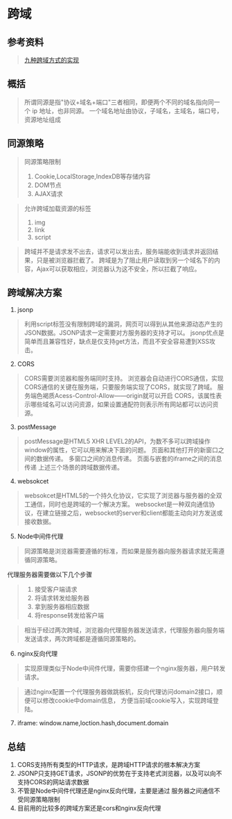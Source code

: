 # 跨域

## 参考资料

> [九种跨域方式的实现](https://github.com/ljianshu/Blog/issues/55)

## 概括
> 所谓同源是指"协议+域名+端口"三者相同，即便两个不同的域名指向同一个 ip 地址，也非同源。
> 一个域名地址由协议，子域名，主域名，端口号，资源地址组成

## 同源策略
> 同源策略限制
> 1. Cookie,LocalStorage,IndexDB等存储内容
> 2. DOM节点
> 3. AJAX请求

> 允许跨域加载资源的标签
> 1. img
> 2. link 
> 3. script

> 跨域并不是请求发不出去，请求可以发出去，服务端能收到请求并返回结果，只是被浏览器拦截了。
跨域是为了阻止用户读取到另一个域名下的内容，Ajax可以获取相应，浏览器认为这不安全，所以拦截了响应。

## 跨域解决方案
1. jsonp
> 利用script标签没有限制跨域的漏洞，网页可以得到从其他来源动态产生的JSON数据。JSONP请求一定需要对方服务器的支持才可以。
> jsonp优点是简单而且兼容性好，缺点是仅支持get方法，而且不安全容易遭到XSS攻击。

2. CORS
> CORS需要浏览器和服务端同时支持。
> 浏览器会自动进行CORS通信，实现CORS通信的关键在服务端，只要服务端实现了CORS，就实现了跨域。
> 服务端色褐质Acess-Control-Allow——origin就可以开启 CORS，该属性表示哪些域名可以访问资源，如果设置通配符则表示所有网站都可以访问资源。

3. postMessage
> postMessage是HTML5 XHR LEVEL2的API，为数不多可以跨域操作window的属性，它可以用来解决下面的问题。
> 页面和其他打开的新窗口之间的数据传递。
> 多窗口之间的消息传递。
> 页面与嵌套的iframe之间的消息传递
> 上述三个场景的跨域数据传递。

4. websokcet
> websokcet是HTML5的一个持久化协议，它实现了浏览器与服务器的全双工通信，同时也是跨域的一个解决方案。
> websocket是一种双向通信协议，在建立链接之后，websocket的server和client都能主动向对方发送或接收数据。

5. Node中间件代理
> 同源策略是浏览器需要遵循的标准，而如果是服务器向服务器请求就无需遵循同源策略。

代理服务器需要做以下几个步骤
> 1. 接受客户端请求
> 2. 将请求转发给服务器
> 3. 拿到服务器相应数据
> 4. 将response转发给客户端

> 相当于经过两次跨域，浏览器向代理服务器发送请求，代理服务器向服务端发送请求，两次跨域都是遵循同源策略的。

6. nginx反向代理
> 实现原理类似于Node中间件代理，需要你搭建一个nginx服务器，用户转发请求。

> 通过nginx配置一个代理服务器做跳板机，反向代理访问domain2接口，顺便可以修改cookie中domain信息，
方便当前域cookie写入，实现跨域登陆。

7. iframe: window.name,loction.hash,document.domain 

## 总结
1. CORS支持所有类型的HTTP请求，是跨域HTTP请求的根本解决方案
2. JSONP只支持GET请求，JSONP的优势在于支持老式浏览器，以及可以向不支持CORS的网站请求数据
3. 不管是Node中间件代理还是nginx反向代理，主要是通过 服务器之间通信不受同源策略限制
4. 目前用的比较多的跨域方案还是cors和nginx反向代理

